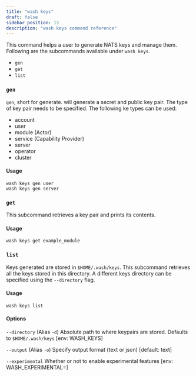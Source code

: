 ```yaml
---
title: "wash keys"
draft: false
sidebar_position: 13
description: "wash keys command reference"
--- 
```


<head>
  <meta name="robots" content="noindex" />
</head>

This command helps a user to generate NATS keys and manage them. Following are the subcommands available under `wash keys`.

- `gen`
- `get`
- `list`


### `gen`
`gen`, short for generate. will generate a secret and public key pair. The type of key pair needs to be specified. The following ke types can be used:

- account
- user
- module (Actor)
- service (Capability Provider)
- server
- operator
- cluster

#### Usage
```
wash keys gen user
wash keys gen server
```

### `get`
This subcommand retrieves a key pair and prints its contents.

#### Usage
```
wash keys get example_module
```

### `list`
Keys generated are stored in `$HOME/.wash/keys`. This subcommand retrieves all the keys stored in this directory. A different keys directory can be specified using the `--directory` flag.

#### Usage
```
wash keys list
```

#### Options
`--directory` (Alias `-d`) Absolute path to where keypairs are stored. Defaults to `$HOME/.wash/keys` [env: WASH_KEYS]

`--output` (Alias `-o`) Specify output format (text or json) [default: text]

`--experimental` Whether or not to enable experimental features [env: WASH_EXPERIMENTAL=]